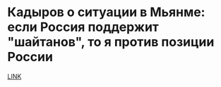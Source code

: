 # Кадыров о ситуации в Мьянме: если Россия поддержит "шайтанов", то я против позиции России



[LINK](https://varlamov.ru/2542786.html)